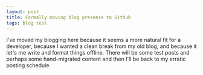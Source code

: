 ```yaml
---
layout: post
title: Formally moving blog presense to Github
tags: blog test
---
```


I've moved my blogging here because it seems a more natural fit for a developer, because I wanted a clean break from my old blog, and because it let's me write and format things offline. There will be some test posts and perhaps some hand-migrated content and then I'll be back to my erratic posting schedule.